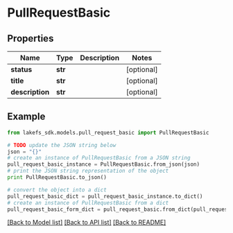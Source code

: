# PullRequestBasic


## Properties

Name | Type | Description | Notes
------------ | ------------- | ------------- | -------------
**status** | **str** |  | [optional] 
**title** | **str** |  | [optional] 
**description** | **str** |  | [optional] 

## Example

```python
from lakefs_sdk.models.pull_request_basic import PullRequestBasic

# TODO update the JSON string below
json = "{}"
# create an instance of PullRequestBasic from a JSON string
pull_request_basic_instance = PullRequestBasic.from_json(json)
# print the JSON string representation of the object
print PullRequestBasic.to_json()

# convert the object into a dict
pull_request_basic_dict = pull_request_basic_instance.to_dict()
# create an instance of PullRequestBasic from a dict
pull_request_basic_form_dict = pull_request_basic.from_dict(pull_request_basic_dict)
```
[[Back to Model list]](../README.md#documentation-for-models) [[Back to API list]](../README.md#documentation-for-api-endpoints) [[Back to README]](../README.md)


